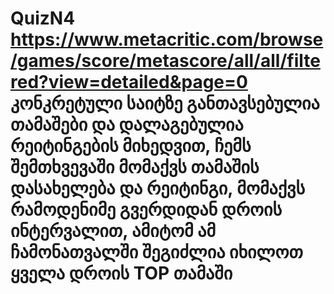 # QuizN4 https://www.metacritic.com/browse/games/score/metascore/all/all/filtered?view=detailed&page=0  კონკრეტული საიტზე განთავსებულია თამაშები და დალაგებულია რეიტინგების მიხედვით, ჩემს შემთხვევაში მომაქვს თამაშის დასახელება და რეიტინგი, მომაქვს რამოდენიმე გვერდიდან დროის ინტერვალით, ამიტომ ამ ჩამონათვალში შეგიძლია იხილოთ ყველა დროის TOP თამაში
